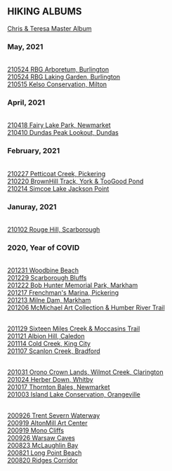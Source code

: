 ## HIKING ALBUMS

[Chris & Teresa Master Album](https://photos.app.goo.gl/qxSodZa3E4CNiKdm7)

### May, 2021
<br>[210524 RBG Arboretum, Burlington](https://photos.app.goo.gl/dBFPRBaRjcESNbyf6)
<br>[210524 RBG Laking Garden, Burlington](https://photos.app.goo.gl/rttBpNPn5ZU7Yr9G6)
<br>[210515 Kelso Conservation, Milton](https://photos.app.goo.gl/4GDRqVH4oZXxwkPT8)

### April, 2021
<br>[210418 Fairy Lake Park, Newmarket](https://photos.app.goo.gl/adfna92kQfZCiDeM7)
<br>[210410 Dundas Peak Lookout, Dundas](https://photos.app.goo.gl/XqsowZrrefFXtTFK7)

### February, 2021
<br>[210227 Petticoat Creek, Pickering](https://photos.app.goo.gl/mEG3ksPqKM8QV1wR9)
<br>[210220 BrownHill Track, York & TooGood Pond](https://photos.app.goo.gl/2R9rNTQaaN3JWmzF7)
<br>[210214 Simcoe Lake Jackson Point](https://photos.app.goo.gl/caNM6tQm1ChkiQf29)

### Januray, 2021
<br>[210102 Rouge Hill, Scarborough](https://photos.app.goo.gl/96D39ugX88qaXCD48)

### 2020, Year of COVID
<br>[201231 Woodbine Beach](https://photos.app.goo.gl/cZBXhwQrZjY7knfT8)
<br>[201229 Scarborough Bluffs](https://photos.app.goo.gl/MRL8xxFobL7sos3d8)
<br>[201222 Bob Hunter Memorial Park, Markham](https://photos.app.goo.gl/ETfqTHyRnEGndWjK8)
<br>[201217 Frenchman's Marina, Pickering](https://photos.app.goo.gl/mqF4ZA1FuxaFXiFV8)
<br>[201213 Milne Dam, Markham](https://photos.app.goo.gl/CuSVVH7bZ7jKU5jA9)
<br>[201206 McMichael Art Collection & Humber River Trail](https://photos.app.goo.gl/ZtENqcHGaFzvkmGc6)

<br>[201129 Sixteen Miles Creek & Moccasins Trail](https://photos.app.goo.gl/uLhvFa9Pf94tuGZM9)
<br>[201121 Albion Hill, Caledon](https://photos.app.goo.gl/6vix9UJC8VTfXrZW8)
<br>[201114 Cold Creek, King City](https://photos.app.goo.gl/bSPLz7wQbDYvdgp2A)
<br>[201107 Scanlon Creek, Bradford](https://photos.app.goo.gl/SqQatEyrwGeX7ihe7)

<br>[201031 Orono Crown Lands, Wilmot Creek, Clarington](https://photos.app.goo.gl/WhPjUmqLAkmfdGU97)
<br>[201024 Herber Down, Whitby](https://photos.app.goo.gl/sDVWWBGDnsv9kZue6)
<br>[201017 Thornton Bales, Newmarket](https://photos.app.goo.gl/zcdKpSDgdDZXvZXL7)
<br>[201003 Island Lake Conservation, Orangeville](https://photos.app.goo.gl/eSfLV9Rj6pHFVUya7)

<br>[200926 Trent Severn Waterway](https://photos.app.goo.gl/kmsiL4GVgaXzYZsz5)
<br>[200919 AltonMill Art Center](https://photos.app.goo.gl/pYChnZXrcWLAZVnT8)
<br>[200919 Mono Cliffs](https://photos.app.goo.gl/dbfh7d83p5p4mXvQ6)
<br>[200926 Warsaw Caves](https://photos.app.goo.gl/R6vNCvKzq21QBeE29)
<br>[200823 McLaughlin Bay](https://photos.app.goo.gl/2ctyuHy4SzxR75n27)
<br>[200821 Long Point Beach](https://photos.app.goo.gl/97hquUNptFVkYqS87)
<br>[200820 Ridges Corridor](https://photos.app.goo.gl/zG4pzKNpzoRAtrjs8)

<br>[]()
<br>[]()
<br>[]()
<br>[]()
<br>[]()
<br>[]()
<br>[]()
<br>[]()
<br>[]()
<br>[]()
